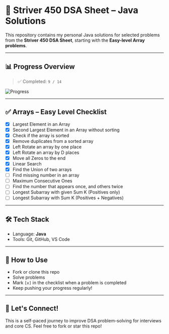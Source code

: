 # 🚀 Striver 450 DSA Sheet – Java Solutions

This repository contains my personal Java solutions for selected problems from the **Striver 450 DSA Sheet**, starting with the **Easy-level Array problems**.

---

## 📊 Progress Overview

> ✅ Completed: `9 / 14`

![Progress](https://progress-bar.dev/0/?title=Easy%20Array%20Solved)

---

## ✅ Arrays – Easy Level Checklist

- [x] Largest Element in an Array  
- [x] Second Largest Element in an Array without sorting  
- [x] Check if the array is sorted  
- [x] Remove duplicates from a sorted array  
- [x] Left Rotate an array by one place  
- [x] Left Rotate an array by D places  
- [x] Move all Zeros to the end  
- [x] Linear Search  
- [x] Find the Union of two arrays  
- [ ] Find missing number in an array  
- [ ] Maximum Consecutive Ones  
- [ ] Find the number that appears once, and others twice  
- [ ] Longest Subarray with given Sum K (Positives only)  
- [ ] Longest Subarray with Sum K (Positives + Negatives)  

---

## 🛠 Tech Stack

- Language: **Java**
- Tools: Git, GitHub, VS Code

---

## 🔄 How to Use

- Fork or clone this repo
- Solve problems
- Mark `[x]` in the checklist when a problem is completed
- Keep pushing your progress regularly!

---

## 🙌 Let's Connect!

This is a self-paced journey to improve DSA problem-solving for interviews and core CS. Feel free to fork or star this repo!
